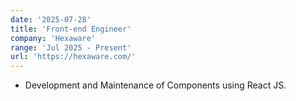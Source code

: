 ```yaml
---
date: '2025-07-28'
title: 'Front-end Engineer'
company: 'Hexaware'
range: 'Jul 2025 - Present'
url: 'https://hexaware.com/'
---
```


- Development and Maintenance of Components using React JS.